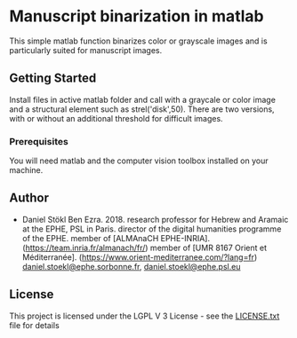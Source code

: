 # Manuscript binarization in matlab

This simple matlab function binarizes color or grayscale images and is particularly suited for manuscript images. 

## Getting Started

Install files in active matlab folder and call with a graycale or color image and a structural element such as strel('disk',50). There are two versions, with or without an additional threshold for difficult images. 

### Prerequisites

You will need matlab and the computer vision toolbox installed on your machine.

## Author

* Daniel Stökl Ben Ezra. 2018. 
research professor for Hebrew and Aramaic at the EPHE, PSL in Paris.
director of the digital humanities programme of the EPHE.
member of [ALMAnaCH EPHE-INRIA]. (https://team.inria.fr/almanach/fr/)
member of [UMR 8167 Orient et Méditerranée]. (https://www.orient-mediterranee.com/?lang=fr)
daniel.stoekl@ephe.sorbonne.fr, daniel.stoekl@ephe.psl.eu


## License

This project is licensed under the LGPL V 3 License - see the [LICENSE.txt](LICENSE.txt) file for details